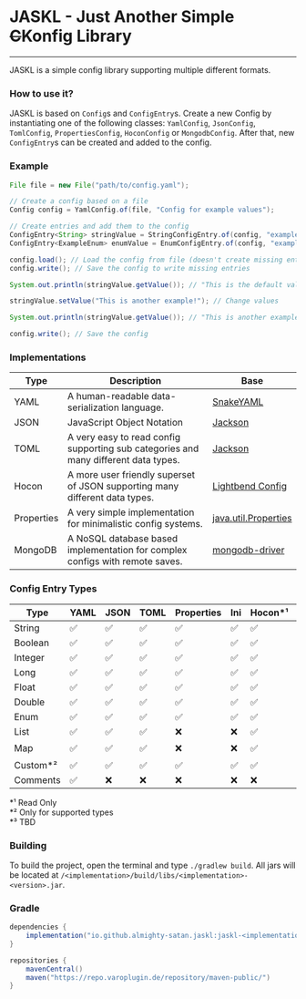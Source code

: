# JASKL - Just Another Simple ~~C~~Konfig Library
___

JASKL is a simple config library supporting multiple different formats.

### How to use it?
JASKL is based on `Config`s and `ConfigEntry`s. 
Create a new Config by instantiating one of the following classes: 
`YamlConfig`, `JsonConfig`, `TomlConfig`, `PropertiesConfig`,  `HoconConfig` or `MongodbConfig`. 
After that, new `ConfigEntry`s can be created and added to the config.

### Example

```java
File file = new File("path/to/config.yaml");

// Create a config based on a file
Config config = YamlConfig.of(file, "Config for example values");

// Create entries and add them to the config
ConfigEntry<String> stringValue = StringConfigEntry.of(config, "example.path.string", "An example String!", "This is the default value!");
ConfigEntry<ExampleEnum> enumValue = EnumConfigEntry.of(config, "example.path.enum", "An example String!", ExampleEnum.EXAMPLE);

config.load(); // Load the config from file (doesn't create missing entries)
config.write(); // Save the config to write missing entries

System.out.println(stringValue.getValue()); // "This is the default value!"

stringValue.setValue("This is another example!"); // Change values

System.out.println(stringValue.getValue()); // "This is another example!"

config.write(); // Save the config
```

### Implementations

| Type       | Description                                                                         | Base                                                                                        |
|------------|-------------------------------------------------------------------------------------|---------------------------------------------------------------------------------------------|
| YAML       | A human-readable data-serialization language.                                       | [SnakeYAML](https://bitbucket.org/snakeyaml/snakeyaml)                                      |
| JSON       | JavaScript Object Notation                                                          | [Jackson](https://github.com/FasterXML/jackson)                                             |
| TOML       | A very easy to read config supporting sub categories and many different data types. | [Jackson](https://github.com/FasterXML/jackson)                                             |
| Hocon      | A more user friendly superset of JSON supporting many different data types.         | [Lightbend Config](https://github.com/lightbend/config)                                     |
| Properties | A very simple implementation for minimalistic config systems.                       | [java.util.Properties](https://docs.oracle.com/javase/8/docs/api/java/util/Properties.html) |
| MongoDB    | A NoSQL database based implementation for complex configs with remote saves.        | [mongodb-driver](https://mvnrepository.com/artifact/org.mongodb/mongodb-driver-sync)        |

### Config Entry Types
| Type     | YAML | JSON | TOML | Properties | Ini | Hocon*¹ | MongoDB |
|----------|------|------|------|------------|-----|---------|---------|
| String   | ✅    | ✅    | ✅    | ✅          | ✅   | ✅       | ✅       |
| Boolean  | ✅    | ✅    | ✅    | ✅          | ✅   | ✅       | ✅       |
| Integer  | ✅    | ✅    | ✅    | ✅          | ✅   | ✅       | ✅       |
| Long     | ✅    | ✅    | ✅    | ✅          | ✅   | ✅       | ✅       |
| Float    | ✅    | ✅    | ✅    | ✅          | ✅   | ✅       | ✅       |
| Double   | ✅    | ✅    | ✅    | ✅          | ✅   | ✅       | ✅       |
| Enum     | ✅    | ✅    | ✅    | ✅          | ✅   | ✅       | ✅       |
| List     | ✅    | ✅    | ✅    | ❌          | ❌   | ✅       | ✅       |
| Map      | ✅    | ✅    | ✅    | ❌          | ❌   | ✅       | ❓*³     |
| Custom*² | ✅    | ✅    | ✅    | ✅          | ✅   | ✅       | ✅       |
| Comments | ✅    | ❌    | ❌    | ❌          | ❌   | ❌       | ❌       |

*¹ Read Only  
*² Only for supported types  
*³ TBD

### Building
To build the project, open the terminal and type `./gradlew build`. All jars will be located at `/<implementation>/build/libs/<implementation>-<version>.jar`.

### Gradle
```gradle
dependencies {
    implementation("io.github.almighty-satan.jaskl:jaskl-<implementation>:<version>")
}

repositories {
    mavenCentral()
    maven("https://repo.varoplugin.de/repository/maven-public/")
}
```

